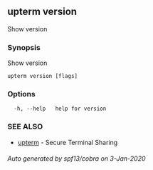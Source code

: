 ## upterm version

Show version

### Synopsis

Show version

```
upterm version [flags]
```

### Options

```
  -h, --help   help for version
```

### SEE ALSO

* [upterm](upterm.md)	 - Secure Terminal Sharing

###### Auto generated by spf13/cobra on 3-Jan-2020
